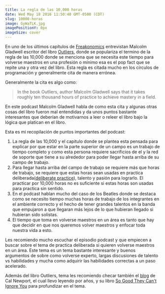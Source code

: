 ```yaml
---
title: La regla de las 10,000 horas
date: Wed May 18 2016 11:50:40 GMT-0500 (CDT)
slug: 10000-horas
image: GyWaTLK.jpg
imagePositionY: 0px
imageSize: cover
---
```

En uno de los últimos capítulos de [Freakonomics](http://freakonomics.com/podcast/malcolm-gladwell/) entrevistan Malcolm Gladwell escritor del libro [Outliers](http://www.amazon.com/Outliers-Story-Success-Malcolm-Gladwell/dp/0316017930/), donde se populariza el termino de la regla de las 10,000 donde se menciona que se necesita este tiempo para volverse maestros en una profesión o mínimo esa es el pop fact que se repite una y otra vez del libro. Esta regla es citada mucho en los círculos de programación y generalmente cita de manera errónea. 

Generalmente la cita es algo como:

> In the book Outliers, author Malcolm Gladwell says that it takes roughly ten thousand hours of practice to achieve mastery in a field.

En este podcast Malcolm Gladwell habla de como esta cita y algunas otras cosas del libro fueron mal entendidas y da unos puntos bastante interesantes que deberían de motivarnos a leer o releer el libro bajo la lógica que platican en el libro.

Esta es mi recopilación de puntos importantes del podcast:

1. La regla de las 10,000 y el capitulo donde se plantea esta pensada para explicar por que estar en la parte superior de un campo es un trabajo de tiempo completo y como esta persona requiere sacrificios de el y la red de soporte que tiene a su alrededor para poder llegar hasta arriba de su campo de trabajo.
2. Para llegar hasta arriba del campo de trabajo se requiere más que horas de trabajo, se requiere que estas horas sean usadas en practica deliberada([deliberate practice](https://en.wikipedia.org/wiki/Practice_(learning_method))), talento y pasión para lograrlo. El practicar por 10,000 horas no es suficiente si estas horas son usadas para practica sin sentido.
3. En el podcast hablan mucho del caso de los Beatles donde se destaca como se necesito tiempo muchas horas de trabajo de los integrantes en el ambiente correcto y el hecho de tener grandes talentos en la banda que empujaron a que llegaran más lejos de lo que hubieran llegado si hubieran sido solistas.
4. El tiempo que toma en volverse maestros en un área es tanto que hay que decidir en que nos queremos volver maestros y enfocar toda nuestra vida a esto.

Les recomiendo mucho escuchar el episodio podcast y que empiecen a buscar sobre el tema de practica deliberada si quieren volverse maestros en un área. Este tema es un tema bastante interesante y buenos argumentos de sobre como volverse experto, largas discusiones de talento vs habilidades y mucha como adquirir las habilidades correctas a un paso acelerado.

Además del libro Outliers, tema les recomiendo checar también el [blog](http://calnewport.com/blog/) de Cal Newport, el cual llevo leyendo por años, y su libro [So Good They Can't Ignore You](http://www.amazon.com/Good-They-Cant-Ignore-You/dp/1455509124) para profundizar en el tema.
